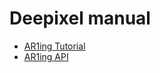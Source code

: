 # Deepixel manual

- [AR1ing Tutorial][aring_tutorial]
- [AR1ing API][aring_api]

[aring_tutorial]: /AR1ing/tutorial
[aring_api]: /AR1ing/apis
